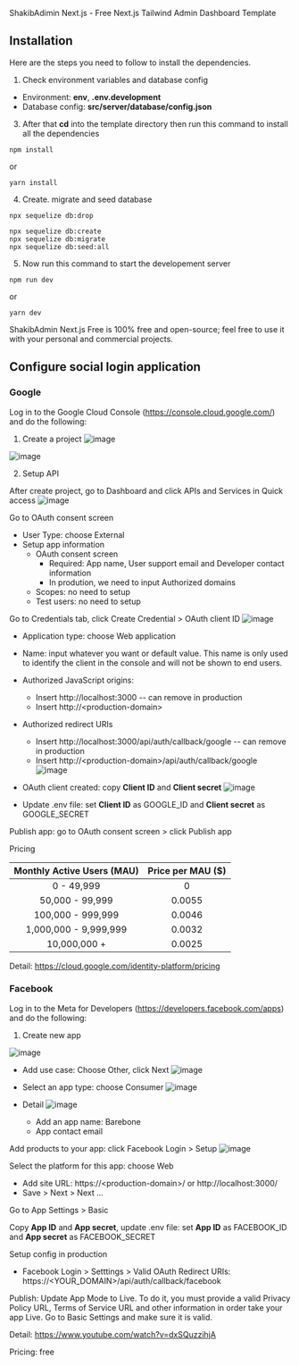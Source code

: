 ShakibAdimin Next.js - Free Next.js Tailwind Admin Dashboard Template

## Installation

Here are the steps you need to follow to install the dependencies.

1. Check environment variables and database config

* Environment: **env**, **.env.development**
* Database config: **src/server/database/config.json**

3. After that **cd** into the template directory then run this command to install all the dependencies

```
npm install
```

or

```
yarn install
```

4. Create. migrate and seed database
```
npx sequelize db:drop
```

```
npx sequelize db:create
npx sequelize db:migrate
npx sequelize db:seed:all
```

5. Now run this command to start the developement server

```
npm run dev
```

or

```
yarn dev
```



ShakibAdmin Next.js Free is 100% free and open-source; feel free to use it with your personal and commercial projects.

## Configure social login application

### Google

Log in to the Google Cloud Console (https://console.cloud.google.com/) and do the following:
1. Create a project
![image](https://github.com/khauthanhhieu/barebone-admin/assets/44426849/9faee3c7-fc74-4cf9-8729-3c7e5d8ec743)

![image](https://github.com/khauthanhhieu/barebone-admin/assets/44426849/b3adfc87-b20a-4024-810d-fb3f83331070)

2. Setup API

After create project, go to Dashboard and click APIs and Services in Quick access
![image](https://github.com/khauthanhhieu/barebone-admin/assets/44426849/0c0f4628-3381-4f23-ad47-11c5be0852c2)

Go to OAuth consent screen
- User Type: choose External
- Setup app information
  + OAuth consent screen
     * Required: App name, User support email and Developer contact information
     * In prodution, we need to input Authorized domains
  + Scopes: no need to setup
  + Test users: no need to setup

Go to Credentials tab, click Create Credential > OAuth client ID
![image](https://github.com/khauthanhhieu/barebone-admin/assets/44426849/85e5c6e0-9a01-47d5-bfe5-9f5408db11cc)

- Application type: choose Web application
- Name: input whatever you want or default value. This name is only used to identify the client in the console and will not be shown to end users.

- Authorized JavaScript origins:
   + Insert http://localhost:3000 -- can remove in production
   + Insert http://\<production-domain\>
- Authorized redirect URIs
   + Insert http://localhost:3000/api/auth/callback/google -- can remove in production
   + Insert http://\<production-domain\>/api/auth/callback/google
![image](https://github.com/khauthanhhieu/barebone-admin/assets/44426849/276b5254-032d-4ef3-a4a6-532c4aa9564e)

- OAuth client created: copy **Client ID** and **Client secret**
![image](https://github.com/khauthanhhieu/barebone-admin/assets/44426849/f1975d23-4694-4543-8054-2efffd11b567)
- Update .env file: set **Client ID** as GOOGLE_ID and **Client secret** as GOOGLE_SECRET

Publish app: go to OAuth consent screen > click Publish app

Pricing

| Monthly Active Users (MAU) | Price per MAU ($)    |
| :---:   | :---: |
| 0 - 49,999 | 0   |
| 50,000 - 99,999 |	0.0055 |
| 100,000 - 999,999	| 0.0046 |
| 1,000,000 - 9,999,999 |	0.0032 |
| 10,000,000 +	| 0.0025 |

Detail: https://cloud.google.com/identity-platform/pricing

### Facebook

Log in to the Meta for Developers (https://developers.facebook.com/apps) and do the following:

1. Create new app

![image](https://github.com/khauthanhhieu/barebone-admin/assets/44426849/5597e95b-bd2b-42d3-bf17-b2b7f71261f5)

- Add use case: Choose Other, click Next
![image](https://github.com/khauthanhhieu/barebone-admin/assets/44426849/7d177222-f355-466e-93fe-ede77e377624)

- Select an app type: choose Consumer
![image](https://github.com/khauthanhhieu/barebone-admin/assets/44426849/7c8d1fe4-dba3-47bd-9345-78d9bc6353db)

- Detail
![image](https://github.com/khauthanhhieu/barebone-admin/assets/44426849/953ab9b4-be09-4ba1-96d5-4073493fc39d)

  + Add an app name: Barebone
  + App contact email
 
Add products to your app: click Facebook Login > Setup
![image](https://github.com/khauthanhhieu/barebone-admin/assets/44426849/462ae970-2105-477d-a9bf-c1b6079c6d1d)

Select the platform for this app: choose Web
- Add site URL: https://\<production-domain\>/ or http://localhost:3000/
- Save > Next > Next ...

Go to App Settings > Basic

Copy **App ID** and **App secret**, update .env file: set **App ID** as FACEBOOK_ID and **App secret** as FACEBOOK_SECRET

Setup config in production
- Facebook Login > Setttings > Valid OAuth Redirect URIs: https://\<YOUR_DOMAIN\>/api/auth/callback/facebook

Publish: Update App Mode to Live.
To do it, you must provide a valid Privacy Policy URL, Terms of Service URL and other information in order take your app Live.
Go to Basic Settings and make sure it is valid.

Detail: https://www.youtube.com/watch?v=dxSQuzzihjA

Pricing: free

